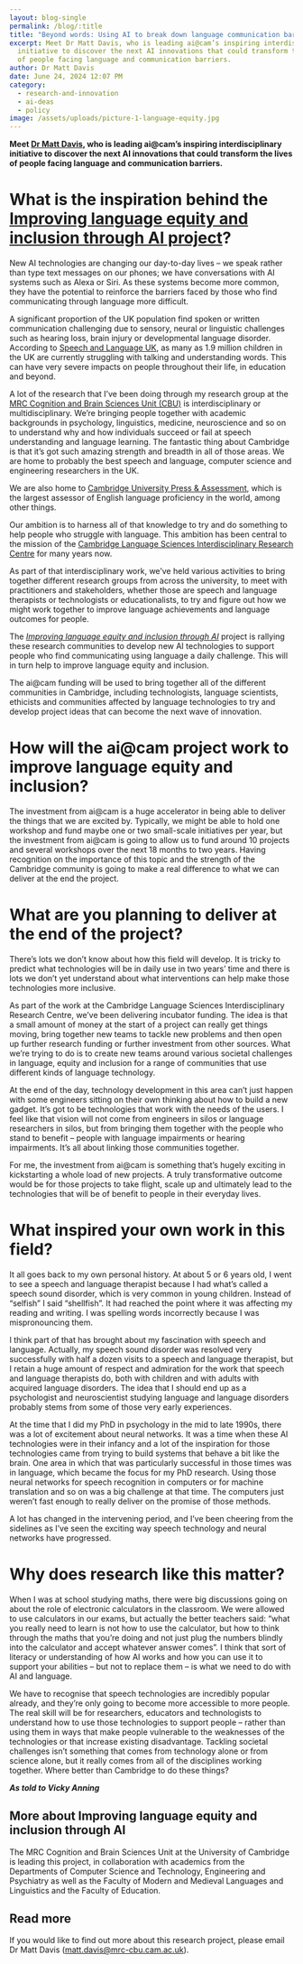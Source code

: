 ```yaml
---
layout: blog-single
permalink: /blog/:title
title: "Beyond words: Using AI to break down language communication barriers"
excerpt: Meet Dr Matt Davis, who is leading ai@cam’s inspiring interdisciplinary
  initiative to discover the next AI innovations that could transform the lives
  of people facing language and communication barriers.
author: Dr Matt Davis
date: June 24, 2024 12:07 PM
category:
  - research-and-innovation
  - ai-deas
  - policy
image: /assets/uploads/picture-1-language-equity.jpg
---
```

**Meet [Dr Matt Davis](https://www.mrc-cbu.cam.ac.uk/people/matt.davis/), who is leading ai@cam’s inspiring interdisciplinary initiative to discover the next AI innovations that could transform the lives of people facing language and communication barriers.**

# What is the inspiration behind the [Improving language equity and inclusion through AI project](https://ai.cam.ac.uk/projects/improving-language-equity-and-inclusion-through-ai)?

New AI technologies are changing our day-to-day lives – we speak rather than type text messages on our phones; we have conversations with AI systems such as Alexa or Siri. As these systems become more common, they have the potential to reinforce the barriers faced by those who find communicating through language more difficult.

A significant proportion of the UK population find spoken or written communication challenging due to sensory, neural or linguistic challenges such as hearing loss, brain injury or developmental language disorder. According to [Speech and Language UK](https://speechandlanguage.org.uk/the-issue/), as many as 1.9 million children in the UK are currently struggling with talking and understanding words. This can have very severe impacts on people throughout their life, in education and beyond. 

A lot of the research that I’ve been doing through my research group at the [MRC Cognition and Brain Sciences Unit (CBU)](https://www.mrc-cbu.cam.ac.uk/) is interdisciplinary or multidisciplinary. We’re bringing people together with academic backgrounds in psychology, linguistics, medicine, neuroscience and so on to understand why and how individuals succeed or fail at speech understanding and language learning. The fantastic thing about Cambridge is that it’s got such amazing strength and breadth in all of those areas. We are home to probably the best speech and language, computer science and engineering researchers in the UK.

We are also home to [Cambridge University Press & Assessment](https://www.cambridge.org/), which is the largest assessor of English language proficiency in the world, among other things. 

Our ambition is to harness all of that knowledge to try and do something to help people who struggle with language. This ambition has been central to the mission of the [Cambridge Language Sciences Interdisciplinary Research Centre](https://www.languagesciences.cam.ac.uk/) for many years now. 

As part of that interdisciplinary work, we’ve held various activities to bring together different research groups from across the university, to meet with practitioners and stakeholders, whether those are speech and language therapists or technologists or educationalists, to try and figure out how we might work together to improve language achievements and language outcomes for people. 

The *[Improving language equity and inclusion through AI](https://ai.cam.ac.uk/projects/improving-language-equity-and-inclusion-through-ai)* project is rallying these research communities to develop new AI technologies to support people who find communicating using language a daily challenge. This will in turn help to improve language equity and inclusion.

The ai@cam funding will be used to bring together all of the different communities in Cambridge, including technologists, language scientists, ethicists and communities affected by language technologies to try and develop project ideas that can become the next wave of innovation. 

# How will the ai@cam project work to improve language equity and inclusion? 

The investment from ai@cam is a huge accelerator in being able to deliver the things that we are excited by. Typically, we might be able to hold one workshop and fund maybe one or two small-scale initiatives per year, but the investment from ai@cam is going to allow us to fund around 10 projects and several workshops over the next 18 months to two years. Having recognition on the importance of this topic and the strength of the Cambridge community is going to make a real difference to what we can deliver at the end the project.

# What are you planning to deliver at the end of the project?

There’s lots we don’t know about how this field will develop. It is tricky to predict what technologies will be in daily use in two years’ time and there is lots we don’t yet understand about what interventions can help make those technologies more inclusive. 

As part of the work at the Cambridge Language Sciences Interdisciplinary Research Centre, we’ve been delivering incubator funding. The idea is that a small amount of money at the start of a project can really get things moving, bring together new teams to tackle new problems and then open up further research funding or further investment from other sources. What we’re trying to do is to create new teams around various societal challenges in language, equity and inclusion for a range of communities that use different kinds of language technology.

At the end of the day, technology development in this area can’t just happen with some engineers sitting on their own thinking about how to build a new gadget. It’s got to be technologies that work with the needs of the users. I feel like that vision will not come from engineers in silos or language researchers in silos, but from bringing them together with the people who stand to benefit – people with language impairments or hearing impairments. It’s all about linking those communities together.

For me, the investment from ai@cam is something that’s hugely exciting in kickstarting a whole load of new projects. A truly transformative outcome would be for those projects to take flight, scale up and ultimately lead to the technologies that will be of benefit to people in their everyday lives. 

# What inspired your own work in this field?

It all goes back to my own personal history. At about 5 or 6 years old, I went to see a speech and language therapist because I had what’s called a speech sound disorder, which is very common in young children. Instead of “selfish” I said “shellfish”. It had reached the point where it was affecting my reading and writing. I was spelling words incorrectly because I was mispronouncing them.

I think part of that has brought about my fascination with speech and language. Actually, my speech sound disorder was resolved very successfully with half a dozen visits to a speech and language therapist, but I retain a huge amount of respect and admiration for the work that speech and language therapists do, both with children and with adults with acquired language disorders. The idea that I should end up as a psychologist and neuroscientist studying language and language disorders probably stems from some of those very early experiences. 

At the time that I did my PhD in psychology in the mid to late 1990s, there was a lot of excitement about neural networks. It was a time when these AI technologies were in their infancy and a lot of the inspiration for those technologies came from trying to build systems that behave a bit like the brain. One area in which that was particularly successful in those times was in language, which became the focus for my PhD research. 
Using those neural networks for speech recognition in computers or for machine translation and so on was a big challenge at that time. The computers just weren’t fast enough to really deliver on the promise of those methods. 

A lot has changed in the intervening period, and I’ve been cheering from the sidelines as I’ve seen the exciting way speech technology and neural networks have progressed. 

# Why does research like this matter?

When I was at school studying maths, there were big discussions going on about the role of electronic calculators in the classroom. We were allowed to use calculators in our exams, but actually the better teachers said: “what you really need to learn is not how to use the calculator, but how to think through the maths that you’re doing and not just plug the numbers blindly into the calculator and accept whatever answer comes”.
I think that sort of literacy or understanding of how AI works and how you can use it to support your abilities – but not to replace them – is what we need to do with AI and language. 

We have to recognise that speech technologies are incredibly popular already, and they’re only going to become more accessible to more people. The real skill will be for researchers, educators and technologists to understand how to use those technologies to support people – rather than using them in ways that make people vulnerable to the weaknesses of the technologies or that increase existing disadvantage.
Tackling societal challenges isn’t something that comes from technology alone or from science alone, but it really comes from all of the disciplines working together. Where better than Cambridge to do these things?

***As told to Vicky Anning***

## More about Improving language equity and inclusion through AI

The MRC Cognition and Brain Sciences Unit at the University of Cambridge is leading this project, in collaboration with academics from the Departments of Computer Science and Technology, Engineering and Psychiatry as well as the Faculty of Modern and Medieval Languages and Linguistics and the Faculty of Education.

## **Read more**

If you would like to find out more about this research project, please email Dr Matt Davis (matt.davis@mrc-cbu.cam.ac.uk).